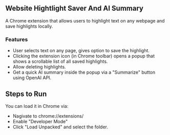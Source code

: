 ## Website Hightlight Saver And AI Summary

A Chrome extension that allows users to highlight text on any webpage and save highlights locally.

### Features

- User selects text on any page, gives option to save the highlight.
- Clicking the extension icon (in Chrome toolbar) opens a popup that shows a scrollable list of all saved highlights.
- Allow deleting highlights.
- Get a quick AI summary inside the popup via a "Summarize" button using OpenAI API.

## Steps to Run
You can load it in Chrome via:
- Nagivate to chrome://extensions/
- Enable "Developer Mode"
- Click "Load Unpacked" and select the folder.
